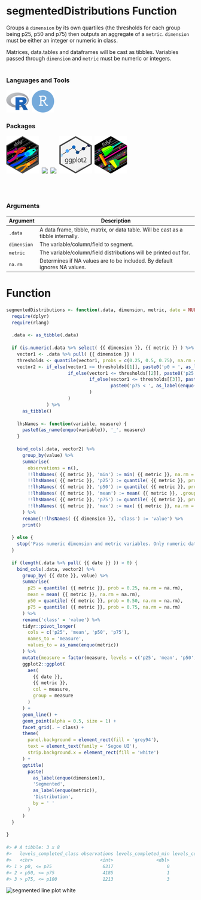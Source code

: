 # segmentedDistributions Function
Groups a `dimension` by its own quartiles (the thresholds for each group being p25, p50 and p75) then outputs an aggregate of a `metric`. `dimension` must be either an integer or numeric in class.

Matrices, data.tables and dataframes will be cast as tibbles. Variables passed through `dimension` and `metric` must be numeric or integers.
<br>
<br>

### Languages and Tools
<div>
  <img src="https://github.com/devicons/devicon/blob/master/icons/r/r-original.svg" title = "r" alt = "r" width = "60" height = "60"/>&nbsp;
  <img src="https://github.com/devicons/devicon/blob/master/icons/rstudio/rstudio-original.svg" title = "RStudio" alt = "RStudio" width = "60" height = "60"/>&nbsp;
</div>

### Packages
<div>
  <img src="https://github.com/tidyverse/dplyr/raw/main/man/figures/logo.png" height = "100" style = "max-width: 100%;"/>&nbsp;
  <img src="https://github.com/tidyverse/rlang/raw/main/man/figures/logo.png" height = "100" style = "max-width: 100%;"/>&nbsp;
  <img src="https://raw.githubusercontent.com/tidyverse/tibble/main/man/figures/logo.png" height = "100" style = "max-width: 100%;"/>&nbsp;
  <img src="https://github.com/tidyverse/ggplot2/raw/main/man/figures/logo.png" height = "100" style = "max-width: 100%;"/>&nbsp;
  <img src="https://github.com/tidyverse/tidyr/raw/main/man/figures/logo.png"  height = "100" style = "max-width: 100%;"/>&nbsp;
</div>
<br>
<br>
<br>

### Arguments
| Argument | Description |
| --- | --- |
| `.data` | A data frame, tibble, matrix, or data table. Will be cast as a tibble internally. |
| `dimension` | The variable/column/field to segment. |
| `metric` | The variable/column/field distributions will be printed out for. |
| `na.rm` | Determines if NA values are to be included. By default ignores NA values. |

# Function
```r
segmentedDistributions <- function(.data, dimension, metric, date = NULL, na.rm = TRUE) {
  require(dplyr)
  require(rlang)
  
  .data <- as_tibble(.data)
  
  if (is.numeric(.data %>% select( {{ dimension }}, {{ metric }} ) %>% as.matrix() )  )   {
    vector1 <- .data %>% pull( {{ dimension }} )
    thresholds <- quantile(vector1, probs = c(0.25, 0.5, 0.75), na.rm = na.rm)
    vector2 <- if_else(vector1 <= thresholds[[1]], paste0('p0 < ', as_label(enquo(dimension)), ' <= p25'),
                       if_else(vector1 <= thresholds[[2]], paste0('p25 < ', as_label(enquo(dimension)), ' <= p50'),
                               if_else(vector1 <= thresholds[[3]], paste0('p50 < ', as_label(enquo(dimension)), ' <= p75'),
                                       paste0('p75 < ', as_label(enquo(dimension)), ' <= p100')
                               )
                       )
               ) %>% 
      as_tibble()
    
    lhsNames <- function(variable, measure) {
      paste0(as_name(enquo(variable)), '_', measure)
    }
    
    bind_cols(.data, vector2) %>% 
      group_by(value) %>% 
      summarise(
        observations = n(),
        !!lhsNames( {{ metric }}, 'min') := min( {{ metric }}, na.rm = na.rm),
        !!lhsNames( {{ metric }}, 'p25') := quantile( {{ metric }}, prob = 0.25, na.rm = na.rm),
        !!lhsNames( {{ metric }}, 'p50') := quantile( {{ metric }}, prob = 0.50, na.rm = na.rm),
        !!lhsNames( {{ metric }}, 'mean') := mean( {{ metric }}, .groups = 'drop', na.rm = na.rm),
        !!lhsNames( {{ metric }}, 'p75') := quantile( {{ metric }}, prob = 0.75, na.rm = na.rm),
        !!lhsNames( {{ metric }}, 'max') := max( {{ metric }}, na.rm = na.rm)
      ) %>% 
      rename(!!lhsNames( {{ dimension }}, 'class') := 'value') %>%
      print()
      
  } else {
    stop('Pass numeric dimension and metric variables. Only numeric data permissable.')
  }
  
  if (length(.data %>% pull( {{ date }} )) > 0) {
    bind_cols(.data, vector2) %>%
      group_by( {{ date }}, value) %>% 
      summarise(
        p25 = quantile( {{ metric }}, prob = 0.25, na.rm = na.rm),
        mean = mean( {{ metric }}, na.rm = na.rm),
        p50 = quantile( {{ metric }}, prob = 0.50, na.rm = na.rm),
        p75 = quantile( {{ metric }}, prob = 0.75, na.rm = na.rm)
      ) %>%
      rename('class' = 'value') %>% 
      tidyr::pivot_longer(
        cols = c('p25', 'mean', 'p50', 'p75'),
        names_to = 'measure',
        values_to = as_name(enquo(metric))
      ) %>% 
      mutate(measure = factor(measure, levels = c('p25', 'mean', 'p50', 'p75'))) %>% 
      ggplot2::ggplot(
        aes( 
          {{ date }}, 
          {{ metric }}, 
          col = measure, 
          group = measure
        )
      ) +
      geom_line() +
      geom_point(alpha = 0.5, size = 1) +
      facet_grid(. ~ class) +
      theme(
        panel.background = element_rect(fill = 'grey94'),
        text = element_text(family = 'Segoe UI'),
        strip.background.x = element_rect(fill = 'white')
      ) +
      ggtitle(
        paste(
          as_label(enquo(dimension)), 
          'Segmented', 
          as_label(enquo(metric)), 
          'Distribution', 
          by = ' '
        )
      )
  }
  
}

#> # A tibble: 3 x 8
#>   levels_completed_class observations levels_completed_min levels_completed_p25 levels_completed_p50 levels_completed_mean levels_completed_p75 levels_completed_max
#>   <chr>                         <int>                <dbl>                <dbl>                <dbl>                 <dbl>                <dbl>                <dbl>
#> 1 > p0, <= p25                   6317                    0                    0                    0                     0                    0                    0
#> 2 > p50, <= p75                  4185                    1                    1                    2                  1.65                    2                    2
#> 3 > p75, <= p100                 1213                    3                    3                    3                     3                    3                    3
```

![segmented line plot white](https://user-images.githubusercontent.com/25012294/162504843-5a4615c2-0fd3-40c9-9eea-a0fd29b998f2.png)
